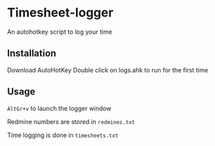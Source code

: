 # Timesheet-logger
An autohotkey script to log your time

## Installation
Download AutoHotKey
Double click on logs.ahk to run for the first time

## Usage

`AltGr+v` to launch the logger window

Redmine numbers are stored in `redmines.txt`

Time logging is done in `timesheets.txt`

